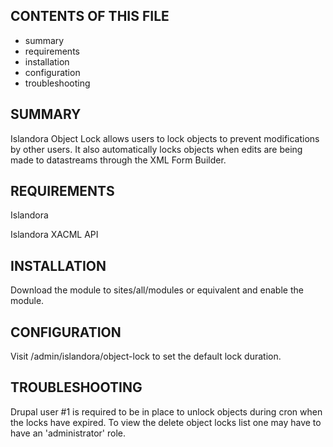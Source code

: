 CONTENTS OF THIS FILE
---------------------

 * summary
 * requirements
 * installation
 * configuration
 * troubleshooting

SUMMARY
-------

Islandora Object Lock allows users to lock objects to prevent modifications by
other users. It also automatically locks objects when edits are being made to
datastreams through the XML Form Builder.

REQUIREMENTS
------------

Islandora

Islandora XACML API

INSTALLATION
------------

Download the module to sites/all/modules or equivalent and enable the module.

CONFIGURATION
-------------

Visit /admin/islandora/object-lock to set the default lock duration.

TROUBLESHOOTING
---------------

Drupal user #1 is required to be in place to unlock objects during cron when
the locks have expired.  To view the delete object locks list one may have to
have an 'administrator' role.
